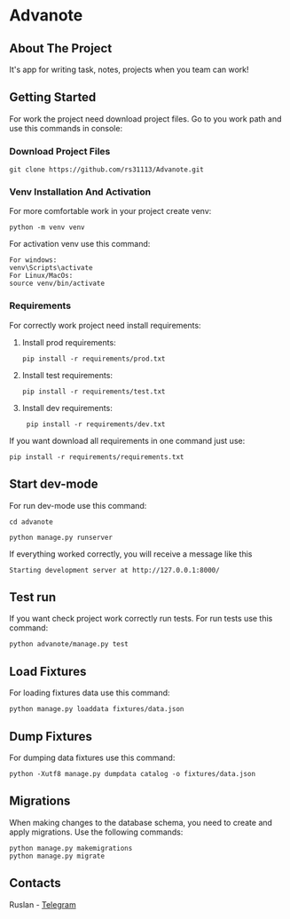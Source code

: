 # Advanote

## About The Project

It's app for writing task, notes, projects when you team can work!

## Getting Started

For work the project need download project files.
Go to you work path and use this commands in console:

### Download Project Files

```commandline
git clone https://github.com/rs31113/Advanote.git
```

### Venv Installation And Activation

For more comfortable work in your project create venv:

```commandline
python -m venv venv
```

For activation venv use this command:

```commandline
For windows:
venv\Scripts\activate
For Linux/MacOs:
source venv/bin/activate
```

### Requirements

For correctly work project need install requirements:

1. Install prod requirements:
    ```commandline 
    pip install -r requirements/prod.txt
    ```
2. Install test requirements:
    ```commandline 
    pip install -r requirements/test.txt
    ```
3. Install dev requirements:
   ```commandline 
    pip install -r requirements/dev.txt
   ```
If you want download all requirements in one command just use:
```commandline
pip install -r requirements/requirements.txt
```

## Start dev-mode

For run dev-mode use this command:

```commandline
cd advanote

python manage.py runserver
```

If everything worked correctly, you will receive a message like this

```commandline
Starting development server at http://127.0.0.1:8000/
```

## Test run

If you want check project work correctly run tests.
For run tests use this command:

```commandline
python advanote/manage.py test
```

## Load Fixtures
For loading fixtures data use this command:
```commandline
python manage.py loaddata fixtures/data.json
```
## Dump Fixtures
For dumping data fixtures use this command:
```commandline
python -Xutf8 manage.py dumpdata catalog -o fixtures/data.json
```

## Migrations
When making changes to the database schema, you need to create and apply migrations. Use the following commands:

```commandline
python manage.py makemigrations
python manage.py migrate
```

## Contacts

Ruslan - [Telegram](https://t.me/rs31113)
